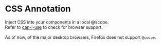 # CSS Annotation

Inject CSS into your components in a local @scope.\
Refer to [can-i-use](https://caniuse.com/css-cascade-scope) to check for browser support.\
\
As of now, of the major desktop browsers, Firefox does not support `@scope`.
